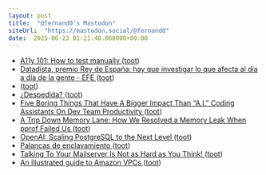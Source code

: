 ```yaml
---
layout: post
title:  "@fernand0's Mastodon"
siteUrl:  "https://mastodon.social/@fernand0"
date:  2025-06-23 01:21:40.868000+00:00
---
```

*  [A11y 101: How to test manually ](https://tarnoff.info/2025/05/15/a11y-101-how-to-test-manually) ([toot](https://mastodon.social/@fernand0/114730054506715529))
*  [Datadista, premio Rey de España: hay que investigar lo que afecta al día a día de la gente - EFE ](https://efe.com/cultura/2025-06-17/datadista-premio-rey-de-espana-periodismo-ambiental) ([toot](https://mastodon.social/@fernand0/114728268033833044))
*  [ ](https://mastodon.social/users/fernand0/statuses/114728229327839808/activity) ([toot](https://mastodon.social/users/fernand0/statuses/114728229327839808/activity))
*  [¿Despedida? ](https://avecesunafoto.wordpress.com/2025/06/22/despedida) ([toot](https://mastodon.social/@fernand0/114728042736248745))
*  [Five Boring Things That Have A Bigger Impact Than “A.I.” Coding Assistants On Dev Team Productivity ](https://codemanship.wordpress.com/2025/05/21/five-boring-things-that-have-a-bigger-impact-than-a-i-coding-assistants-on-dev-team-productivity) ([toot](https://mastodon.social/@fernand0/114727956348274318))
*  [A Trip Down Memory Lane: How We Resolved a Memory Leak When pprof Failed Us ](https://www.warpstream.com/blog/a-trip-down-memory-lane-how-we-resolved-a-memory-leak-when-pprof-failed-u) ([toot](https://mastodon.social/@fernand0/114727640502500987))
*  [OpenAI: Scaling PostgreSQL to the Next Level  ](https://www.pixelstech.net/article/1747708863-openai%3a-scaling-postgresql-to-the-next-level) ([toot](https://mastodon.social/@fernand0/114727562281855334))
*  [Palancas de enclavamiento ](https://www.flickr.com/photos/fernand0/54598128846) ([toot](https://mastodon.social/@fernand0/114727316781688425))
*  [Talking To Your Mailserver Is Not as Hard as You Think! ](https://blog.lohr.dev/imap-introductio) ([toot](https://mastodon.social/@fernand0/114727154718736344))
*  [An illustrated guide to Amazon VPCs ](https://www.ducktyped.org/p/why-is-it-called-a-cloud-if-its-no) ([toot](https://mastodon.social/@fernand0/114726984530409722))
